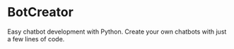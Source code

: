 # BotCreator
Easy chatbot development with Python. Create your own chatbots with just a few lines of code.
